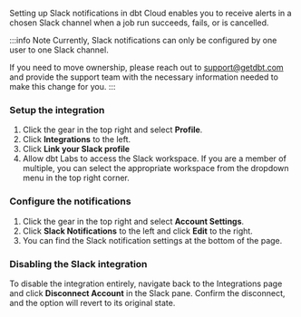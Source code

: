 Setting up Slack notifications in dbt Cloud enables you to receive alerts in a chosen Slack channel when a job run succeeds, fails, or is cancelled.

:::info Note
Currently, Slack notifications can only be configured by one user to one Slack channel. 

If you need to move ownership, please reach out to support@getdbt.com and provide the support team with the necessary information needed to make this change for you.
:::

### Setup the integration

1. Click the gear in the top right and select **Profile**.
2. Click **Integrations**  to the left.
    <Lightbox src="/img/docs/dbt-cloud/Navigate-to-integrations.png" title="Navigate to integrations"/>
3. Click **Link your Slack profile**
   <Lightbox src="/img/docs/dbt-cloud/Link-your-Slack-Profile.png" title="Link your Slack profile"/>
4. Allow dbt Labs to access the Slack workspace. If you are a member of multiple, you can select the appropriate workspace from the dropdown menu in the top right corner.
   <Lightbox src="/img/docs/dbt-cloud/Allow-dbt-to-access-slack.png" title="Allow dbt access to Slack"/>

### Configure the notifications

1. Click the gear in the top right and select **Account Settings**.
2. Click **Slack Notifications** to the left and click **Edit** to the right.
   <Lightbox src="/img/docs/dbt-cloud/Navigate-to-notifications.png" title="Navigate to notifications"/>
3. You can find the Slack notification settings at the bottom of the page.

### Disabling the Slack integration

To disable the integration entirely, navigate back to the Integrations page and click **Disconnect Account** in the Slack pane. Confirm the disconnect, and the option will revert to its original state.

